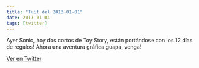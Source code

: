 ```yaml
---
title: "Tuit del 2013-01-01"
date: 2013-01-01
tags: [twitter]
---
```


Ayer Sonic, hoy dos cortos de Toy Story, están portándose con los 12 días de regalos! Ahora una aventura gráfica guapa, venga!



[Ver en Twitter](https://twitter.com/i/web/status/286059008257843200)
